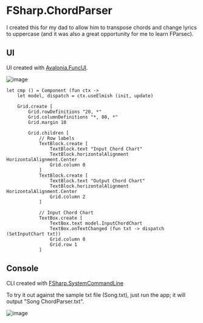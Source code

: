 # FSharp.ChordParser

I created this for my dad to allow him to transpose chords and change lyrics to uppercase (and it was also a great opportunity for me to learn FParsec).

## UI
UI created with [Avalonia.FuncUI](https://github.com/fsprojects/Avalonia.FuncUI/). 

![image](https://user-images.githubusercontent.com/1030435/159948606-0b9e9337-67da-4d13-a2d3-252ecc582bd0.png)

```F#
let cmp () = Component (fun ctx ->
    let model, dispatch = ctx.useElmish (init, update)
    
    Grid.create [
        Grid.rowDefinitions "20, *"
        Grid.columnDefinitions "*, 80, *"
        Grid.margin 10
        
        Grid.children [
            // Row labels
            TextBlock.create [
                TextBlock.text "Input Chord Chart"
                TextBlock.horizontalAlignment HorizontalAlignment.Center
                Grid.column 0
            ]
            TextBlock.create [
                TextBlock.text "Output Chord Chart"
                TextBlock.horizontalAlignment HorizontalAlignment.Center
                Grid.column 2
            ]

            // Input Chord Chart
            TextBox.create [
                TextBox.text model.InputChordChart
                TextBox.onTextChanged (fun txt -> dispatch (SetInputChart txt))
                Grid.column 0
                Grid.row 1
            ]
```

## Console
CLI created with [FSharp.SystemCommandLine](https://github.com/JordanMarr/FSharp.SystemCommandLine)

To try it out against the sample txt file (Song.txt), just run the app; it will output "Song ChordParser.txt". 

![image](https://user-images.githubusercontent.com/1030435/159951560-c9174a4c-d856-4569-9942-afe22c24a276.png)

